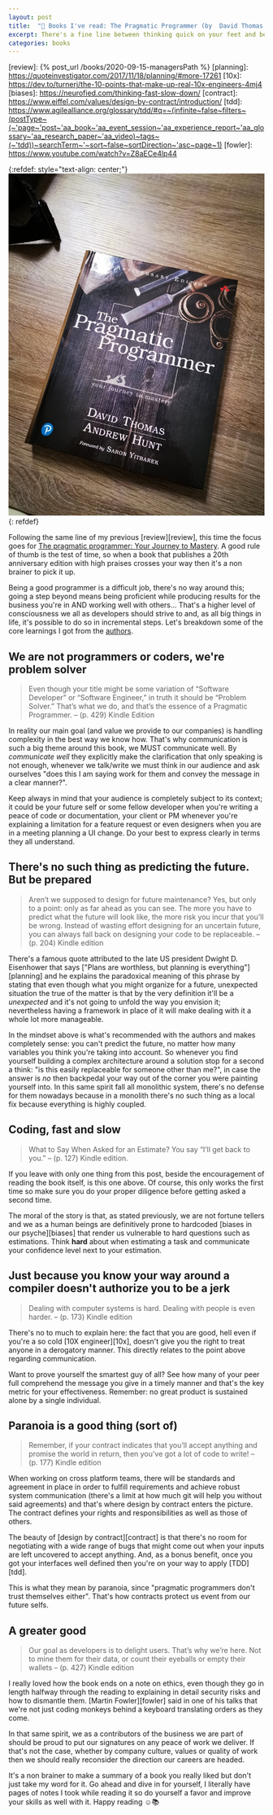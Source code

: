 ```yaml
---
layout: post
title:  "📖 Books I've read: The Pragmatic Programmer (by  David Thomas & Andrew Hunt)"
excerpt: There's a fine line between thinking quick on your feet and being reckless while coding. "Pragmatism" is an appropriate term for such mindset and this book goes deep into guiding programmers to such state.
categories: books
---
```


[peya]: https://medium.com/latam-list/pedidosya-launches-online-supermarket-8641581dc879
[pragmatic]: https://www.goodreads.com/book/show/52715562-the-pragmatic-programmer
[authors]: https://gotopia.tech/bookclub/episodes/pragmatic-programmer-in-2020
[review]: {% post_url /books/2020-09-15-managersPath %}
[planning]: https://quoteinvestigator.com/2017/11/18/planning/#more-17261
[10x]: https://dev.to/turnerj/the-10-points-that-make-up-real-10x-engineers-4mj4
[biases]: https://neurofied.com/thinking-fast-slow-down/
[contract]: https://www.eiffel.com/values/design-by-contract/introduction/
[tdd]: https://www.agilealliance.org/glossary/tdd/#q=~(infinite~false~filters~(postType~(~'page~'post~'aa_book~'aa_event_session~'aa_experience_report~'aa_glossary~'aa_research_paper~'aa_video)~tags~(~'tdd))~searchTerm~'~sort~false~sortDirection~'asc~page~1)
[fowler]: https://www.youtube.com/watch?v=Z8aECe4lp44

{:refdef: style="text-align: center;"}
![bookCover](/assets/books/pragmaticProgrammer.jpg)
{: refdef}

Following the same line of my previous [review][review], this time the focus goes for [The pragmatic programmer: Your Journey to Mastery][pragmatic]. A good rule of thumb is the test of time, so when a book that publishes a 20th anniversary edition with high praises crosses your way then it's a non brainer to pick it up.

Being a good programmer is a difficult job, there's no way around this; going a step beyond means being proficient while producing results for the business you're in AND working well with others... That's a higher level of consciousness we all as developers should strive to and, as all big things in life, it's possible to do so in incremental steps. Let's breakdown some of the core learnings I got from the [authors][authors].

## We are not programmers or coders, we're problem solver

> Even though your title might be some variation of “Software Developer” or “Software Engineer,” in truth it should be “Problem Solver.” That’s what we do, and that’s the essence of a Pragmatic Programmer. – (p. 429) Kindle Edition

In reality our main goal (and value we provide to our companies) is handling complexity in the best way we know how. That's why communication is such a big theme around this book, we MUST communicate well. By *communicate well* they explicitly make the clarification that only speaking is not enough, whenever we talk/write we must think in our audience and ask ourselves "does this I am saying work for them and convey the message in a clear manner?". 

Keep always in mind that your audience is completely subject to its context; it could be your future self or some fellow developer when you're writing a peace of code or documentation, your client or PM whenever you're explaining a limitation for a feature request or even designers when you are in a meeting planning a UI change. Do your best to express clearly in terms they all understand.

## There's no such thing as predicting the future. But be prepared

> Aren’t we supposed to design for future maintenance? Yes, but only to a point: only as far ahead as you can see. The more you have to predict what the future will look like, the more risk you incur that you’ll be wrong. Instead of wasting effort designing for an uncertain future, you can always fall back on designing your code to be replaceable. – (p. 204) Kindle edition

There's a famous quote attributed to the late US president Dwight D. Eisenhower that says ["Plans are worthless, but planning is everything"][planning] and he explains the paradoxical meaning of this phrase by stating that even though what you might organize for a future, unexpected situation the true of the matter is that by the very definition it'll be a *unexpected* and it's not going to unfold the way you envision it; nevertheless having a framework in place of it will make dealing with it a whole lot more manageable.

In the mindset above is what's recommended with the authors and makes completely sense: you can't predict the future, no matter how many variables you think you're taking into account. So whenever you find yourself building a complex architecture around a solution stop for a second a think: "is this easily replaceable for someone other than me?", in case the answer is *no* then backpedal your way out of the corner you were painting yourself into. In this same spirit fall all monolithic system, there's no defense for them nowadays because in a monolith there's no such thing as a local fix because everything is highly coupled.

## Coding, fast and slow

> What to Say When Asked for an Estimate? You say “I’ll get back to you.” – (p. 127) Kindle edition.

If you leave with only one thing from this post, beside the encouragement of reading the book itself, is this one above. Of course, this only works the first time so make sure you do your proper diligence before getting asked a second time. 

The moral of the story is that, as stated previously, we are not fortune tellers and we as a human beings are definitively prone to hardcoded [biases in our psyche][biases] that render us vulnerable to hard questions such as estimations. Think **hard** about when estimating a task and communicate your confidence level next to your estimation.

## Just because you know your way around a compiler doesn't authorize you to be a jerk

> Dealing with computer systems is hard. Dealing with people is even harder. – (p. 173) Kindle edition

There's no to much to explain here: the fact that you are good, hell even if you're a so cold [10X engineer][10x], doesn't give you the right to treat anyone in a derogatory manner. This directly relates to the point above regarding communication.

Want to prove yourself the smartest guy of all? See how many of your peer full comprehend the message you give in a timely manner and that's the key metric for your effectiveness. Remember: no great product is sustained alone by a single individual.

## Paranoia is a good thing (sort of)

> Remember, if your contract indicates that you’ll accept anything and promise the world in return, then you’ve got a lot of code to write! – (p. 177) Kindle edition

When working on cross platform teams, there will be standards and agreement in place in order to fulfill requirements and  achieve robust system communication (there's a limit at how much git will help you without said agreements) and that's where design by contract enters the picture. The contract defines your rights and responsibilities as well as those of others.

The beauty of [design by contract][contract] is that there's no room for negotiating with a wide range of bugs that might come out when your inputs are left uncovered to accept anything. And, as a bonus benefit, once you got your interfaces well defined then you're on your way to apply [TDD][tdd].

This is what they mean by paranoia, since "pragmatic programmers don't trust themselves either". That's how contracts protect us event from our future selfs.

## A greater good

> Our goal as developers is to delight users. That’s why we’re here. Not to mine them for their data, or count their eyeballs or empty their wallets – (p. 427) Kindle edition

I really loved how the book ends on a note on ethics, even though they go in length halfway through the reading to explaining in detail security risks and how to dismantle them. [Martin Fowler][fowler] said in one of his talks that we're not just coding monkeys behind a keyboard translating orders as they come.

In that same spirit, we as a contributors of the business we are part of should be proud to put our signatures on any peace of work we deliver. If that's not the case, whether by company culture, values or quality of work then we should really reconsider the direction our careers are headed.

It's a non brainer to make a summary of a book you really liked but don't just take my word for it. Go ahead and dive in for yourself, I literally have pages of notes I took while reading it so do yourself a favor and improve your skills as well with it. Happy reading ☺️📚